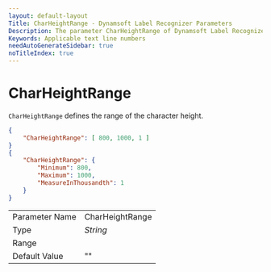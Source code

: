 ```yaml
---
layout: default-layout
Title: CharHeightRange - Dynamsoft Label Recognizer Parameters
Description: The parameter CharHeightRange of Dynamsoft Label Recognizer defines the range of the character height.
Keywords: Applicable text line numbers
needAutoGenerateSidebar: true
noTitleIndex: true
---
```


# CharHeightRange

`CharHeightRange` defines the range of the character height.

```json
{
    "CharHeightRange": [ 800, 1000, 1 ]
}
{
    "CharHeightRange": {
        "Minimum": 800,
        "Maximum": 1000,
        "MeasureInThousandth": 1
    }
}
```

|  |  |
| :------------------- | :------------------------ |
| Parameter Name | CharHeightRange|
| Type | *String* |
| Range |  |
| Default Value | "" |
